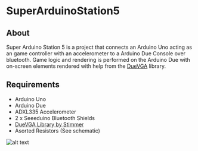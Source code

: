 # SuperArduinoStation5

## About
Super Arduino Station 5 is a project that connects an Arduino Uno acting as an game controller with an accelerometer to a Arduino Due Console over bluetooth. Game logic and rendering is performed on the Arduino Due with on-screen elements rendered with help from the [DueVGA](https://github.com/stimmer/DueVGA) library.

## Requirements

- Arduino Uno
- Arduino Due
- ADXL335 Accelerometer
- 2 x Seeeduino Bluetooth Shields
- [DueVGA Library by Stimmer](https://github.com/stimmer/DueVGA)
- Asorted Resistors (See schematic)

![alt text](http://url/to/img.png)
